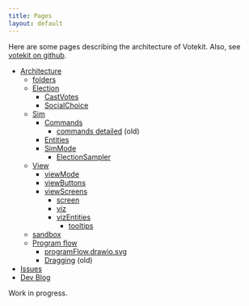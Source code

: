 ```yaml
---
title: Pages
layout: default
---
```


Here are some pages describing the architecture of Votekit. Also, see [votekit on github](https://github.com/paretoman/votekit).

* [Architecture](architecture.md)
  * [folders](folders.md)
  * [Election](election.md)
    * [CastVotes](castVotes.md)
    * [SocialChoice](socialChoice.md)
  * [Sim](sim.md)
    * [Commands](commands.md)
      * [commands detailed](code_commands.md) (old)
    * [Entities](entities.md)
    * [SimMode](simMode.md)
      * [ElectionSampler](electionSampler.md)
  * [View](view.md)
    * [viewMode](viewMode.md)
    * [viewButtons](viewButtons.md)
    * [viewScreens](viewScreens.md)
      * [screen](screen.md)
      * [viz](viz.md)
      * [vizEntities](vizEntities.md)
        * [tooltips](tooltips.md)
  * [sandbox](sandbox.md)
  * [Program flow](programFlow.md)
    * [programFlow.drawio.svg](programFlow.drawio.svg)
    * [Dragging](programFlowDrag.md) (old)
* [Issues](issues.md)
* [Dev Blog](blog.md)

Work in progress.